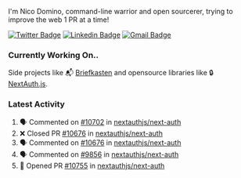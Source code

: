 
I'm Nico Domino, command-line warrior and open sourcerer, trying to improve the web 1 PR at a time!

[![Twitter Badge](https://img.shields.io/badge/-@ndom91-1ca0f1?style=flat-square&labelColor=1ca0f1&logo=twitter&logoColor=white&link=https://twitter.com/ndom91)](https://twitter.com/ndom91) [![Linkedin Badge](https://img.shields.io/badge/-ndom91-blue?style=flat-square&logo=Linkedin&logoColor=white&link=https://www.linkedin.com/in/ndom91/)](https://www.linkedin.com/in/ndom91/) [![Gmail Badge](https://img.shields.io/badge/-yo@ndo.dev-c14438?style=flat-square&logo=mail.ru&logoColor=white&link=mailto:yo@ndo.dev)](mailto:yo@ndo.dev)

### Currently Working On..

Side projects like 📬 [Briefkasten](https://briefkastenhq.com) and opensource libraries like 🔒 [NextAuth.js](https://github.com/nextauthjs/next-auth).

<!--START_SECTION_PROFILE_VIEWS:readme-info-->
<!--END_SECTION_PROFILE_VIEWS:readme-info-->

<!--START_SECTION_DAILY_COMMIT:readme-info-->
<!--END_SECTION_DAILY_COMMIT:readme-info-->

<!--START_SECTION_WEEKLY_COMMIT:readme-info-->
<!--END_SECTION_WEEKLY_COMMIT:readme-info-->

### Latest Activity

<!--START_SECTION:activity-->
1. 🗣 Commented on [#10702](https://github.com/nextauthjs/next-auth/issues/10702#issuecomment-2082376021) in [nextauthjs/next-auth](https://github.com/nextauthjs/next-auth)
2. ❌ Closed PR [#10676](https://github.com/nextauthjs/next-auth/pull/10676) in [nextauthjs/next-auth](https://github.com/nextauthjs/next-auth)
3. 🗣 Commented on [#10676](https://github.com/nextauthjs/next-auth/pull/10676#issuecomment-2082370675) in [nextauthjs/next-auth](https://github.com/nextauthjs/next-auth)
4. 🗣 Commented on [#9856](https://github.com/nextauthjs/next-auth/pull/9856#issuecomment-2081539122) in [nextauthjs/next-auth](https://github.com/nextauthjs/next-auth)
5. 💪 Opened PR [#10755](https://github.com/nextauthjs/next-auth/pull/10755) in [nextauthjs/next-auth](https://github.com/nextauthjs/next-auth)
<!--END_SECTION:activity-->
